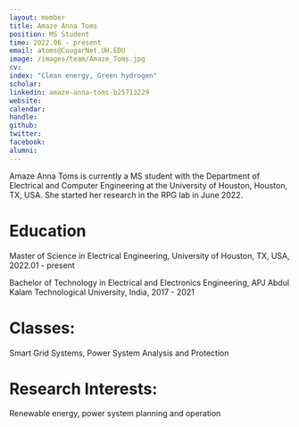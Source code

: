 ```yaml
---
layout: member
title: Amaze Anna Toms 
position: MS Student
time: 2022.06 - present
email: atoms@CougarNet.UH.EDU
image: /images/team/Amaze_Toms.jpg
cv: 
index: "Clean energy, Green hydrogen"
scholar: 
linkedin: amaze-anna-toms-b25713229
website: 
calendar: 
handle: 
github: 
twitter: 
facebook: 
alumni: 
---
```


Amaze Anna Toms is currently a MS student with the Department of Electrical and Computer Engineering at the University of Houston, Houston, TX, USA. She started her research in the RPG lab in June 2022. 

# Education
Master of Science in Electrical Engineering, University of Houston, TX, USA, 2022.01 - present

Bachelor of Technology in Electrical and Electronics Engineering, APJ Abdul Kalam Technological University, India, 2017 - 2021


# Classes:
Smart Grid Systems, Power System Analysis and Protection

# Research Interests:
Renewable energy, power system planning and operation


